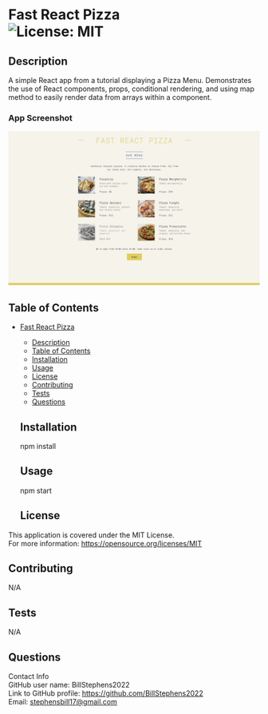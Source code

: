 # Fast React Pizza<br>![License: MIT](https://img.shields.io/badge/License-MIT-yellow.svg)

  ## Description

  A simple React app from a tutorial displaying a Pizza Menu.  Demonstrates the use of React components, props, conditional rendering, and using map method to easily render data from arrays within a component.

  ### App Screenshot
  ![app screenshot](/public/screenshot.png)
  
  ## Table of Contents
  
- [Fast React Pizza](#fast-react-pizza)
  - [Description](#description)
  - [Table of Contents](#table-of-contents)
  - [Installation](#installation)
  - [Usage](#usage)
  - [License](#license)
  - [Contributing](#contributing)
  - [Tests](#tests)
  - [Questions](#questions)
  
  ## Installation
  
  npm install
  
  ## Usage
  
  npm start

  ## License
This application is covered under the MIT License.
<br>For more information: https://opensource.org/licenses/MIT
  
  ## Contributing
  N/A
  
  ## Tests
  N/A

  ## Questions
  Contact Info<br>
  GitHub user name: BillStephens2022<br>
  Link to GitHub profile: https://github.com/BillStephens2022<br>
  Email: stephensbill17@gmail.com
